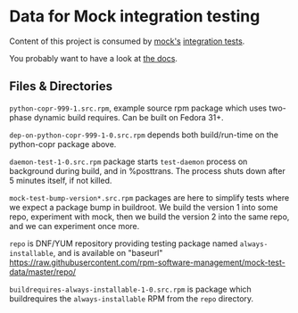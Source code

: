 Data for Mock integration testing
=================================

Content of this project is consumed by
[mock's](https://github.com/rpm-software-management/mock/tree/master/mock/integration-tests)
[integration tests](https://github.com/rpm-software-management/mock/tree/master/mock/integration-tests).

You probably want to have a look at [the docs](https://raw.githubusercontent.com/rpm-software-management/mock/master/mock/docs/release-instructions.txt).

Files & Directories
-------------------

`python-copr-999-1.src.rpm`, example source rpm package which uses two-phase
dynamic build requires.  Can be built on Fedora 31+.

`dep-on-python-copr-999-1-0.src.rpm` depends both build/run-time on the
python-copr package above.

`daemon-test-1-0.src.rpm` package starts `test-daemon` process on background
during build, and in %posttrans.  The process shuts down after 5 minutes itself,
if not killed.

`mock-test-bump-version*.src.rpm` packages are here to simplify tests where we
expect a package bump in buildroot.  We build the version 1 into some repo,
experiment with mock, then we build the version 2 into the same repo, and we can
experiment once more.

`repo` is DNF/YUM repository providing testing package named
`always-installable`, and is available on "baseurl"
https://raw.githubusercontent.com/rpm-software-management/mock-test-data/master/repo/

`buildrequires-always-installable-1-0.src.rpm` is package which buildrequires
the `always-installable` RPM from the `repo` directory.
